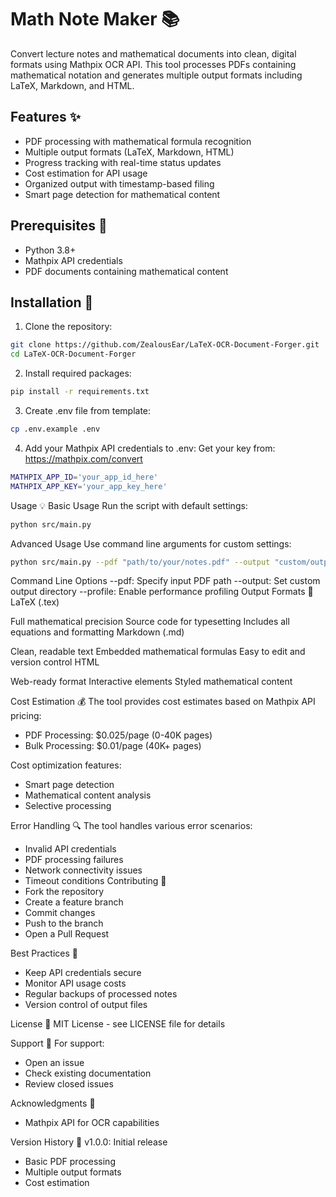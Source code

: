 # Math Note Maker 📚

Convert lecture notes and mathematical documents into clean, digital formats using Mathpix OCR API. This tool processes PDFs containing mathematical notation and generates multiple output formats including LaTeX, Markdown, and HTML.


## Features ✨

- PDF processing with mathematical formula recognition
- Multiple output formats (LaTeX, Markdown, HTML)
- Progress tracking with real-time status updates
- Cost estimation for API usage
- Organized output with timestamp-based filing
- Smart page detection for mathematical content

## Prerequisites 🔧

- Python 3.8+
- Mathpix API credentials
- PDF documents containing mathematical content

## Installation 🚀

1. Clone the repository:
```bash
git clone https://github.com/ZealousEar/LaTeX-OCR-Document-Forger.git
cd LaTeX-OCR-Document-Forger
```
2. Install required packages:
```bash
pip install -r requirements.txt
```
3. Create .env file from template:
```bash
cp .env.example .env
```
4. Add your Mathpix API credentials to .env:
Get your key from: https://mathpix.com/convert
```bash
MATHPIX_APP_ID='your_app_id_here'
MATHPIX_APP_KEY='your_app_key_here'
```

Usage 💡
Basic Usage
Run the script with default settings:
```bash
python src/main.py
```

Advanced Usage
Use command line arguments for custom settings:
```bash
python src/main.py --pdf "path/to/your/notes.pdf" --output "custom/output/dir" --profile
```

Command Line Options
--pdf: Specify input PDF path
--output: Set custom output directory
--profile: Enable performance profiling
Output Formats 📄
LaTeX (.tex)

Full mathematical precision
Source code for typesetting
Includes all equations and formatting
Markdown (.md)

Clean, readable text
Embedded mathematical formulas
Easy to edit and version control
HTML

Web-ready format
Interactive elements
Styled mathematical content

Cost Estimation 💰
The tool provides cost estimates based on Mathpix API pricing:

- PDF Processing: $0.025/page (0-40K pages)
- Bulk Processing: $0.01/page (40K+ pages)

Cost optimization features:
- Smart page detection
- Mathematical content analysis
- Selective processing

Error Handling 🔍
The tool handles various error scenarios:

- Invalid API credentials
- PDF processing failures
- Network connectivity issues
- Timeout conditions
Contributing 🤝
- Fork the repository
- Create a feature branch
- Commit changes
- Push to the branch
- Open a Pull Request

Best Practices 📌
- Keep API credentials secure
- Monitor API usage costs
- Regular backups of processed notes
- Version control of output files

License 📜
MIT License - see LICENSE file for details

Support 💪
For support:

- Open an issue
- Check existing documentation
- Review closed issues

Acknowledgments 🙏
- Mathpix API for OCR capabilities

Version History 📝
v1.0.0: Initial release
- Basic PDF processing
- Multiple output formats
- Cost estimation
